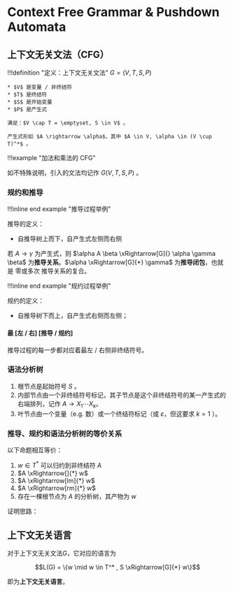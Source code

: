 
# Context Free Grammar & Pushdown Automata

## 上下文无关文法（CFG）

!!!definition "定义：上下文无关文法"
    $G = (V,T,S,P)$
    
    * $V$ 是变量 / 非终结符
    * $T$ 是终结符
    * $S$ 是开始变量
    * $P$ 是产生式

    满足：$V \cap T = \emptyset, S \in V$ 。
     
    产生式形如 $A \rightarrow \alpha$，其中 $A \in V, \alpha \in (V \cup T)^*$ 。

!!!example "加法和乘法的 CFG"

如不特殊说明，引入的文法均记作 $G(V,T,S,P)$ 。


### 规约和推导

!!!inline end example "推导过程举例"

推导的定义：

+ 自推导树上而下，自产生式左侧而右侧


若 $A \rightarrow \gamma$ 为产生式，则 $\alpha A \beta \xRightarrow[G]{} \alpha \gamma \beta$ 为**推导关系**。$\alpha \xRightarrow[G]{*} \gamma$ 为**推导闭包**，也就是 零或多次 推导关系的复合。

!!!inline end example "规约过程举例"

规约的定义：

+ 自推导树下而上，自产生式右侧而左侧；

#### 最 [左 / 右] [推导 / 规约]

推导过程的每一步都对应着最左 / 右侧非终结符号。

### 语法分析树

1. 根节点是起始符号 $S$ 。
1. 内部节点由一个非终结符号标记，其子节点是这个非终结符号的某一产生式的右端排列，记作 $A \rightarrow X_1 \cdots X_k$。
3. 叶节点由一个变量（e.g. 数）或一个终结符标记（或 $\varepsilon$，但这要求 $k = 1$ ）。

### 推导、规约和语法分析树的等价关系

以下命题相互等价：

1. $w \in T^*$ 可以归约到非终结符 $A$
2. $A \xRightarrow[]{*} w$
3. $A \xRightarrow[lm]{*} w$
4. $A \xRightarrow[rm]{*} w$
5. 存在一棵根节点为 $A$ 的分析树，其产物为 $w$

证明思路：


## 上下文无关语言

对于上下文无关文法$G$，它对应的语言为

$$L(G) = \{w \mid w \in T^* , S \xRightarrow[G]{*} w\}$$

即为**上下文无关语言**。